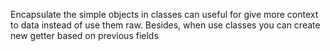 Encapsulate the simple objects in classes can useful for give more context to data instead of use them raw. Besides, when use classes you can create new getter based on previous fields